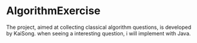 AlgorithmExercise
=================

The project, aimed at collecting classical algorithm questions, is developed by KaiSong. when seeing a interesting question, i will implement with Java.
